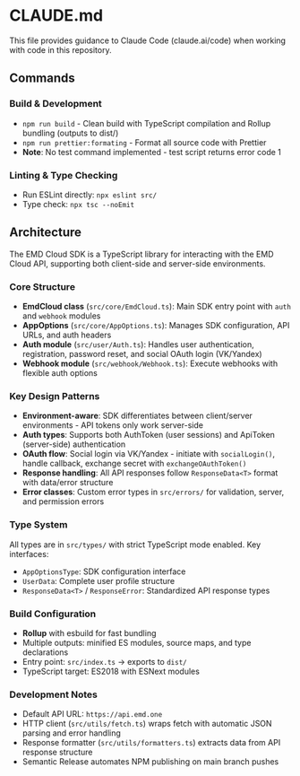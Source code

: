 # CLAUDE.md

This file provides guidance to Claude Code (claude.ai/code) when working with code in this repository.

## Commands

### Build & Development
- `npm run build` - Clean build with TypeScript compilation and Rollup bundling (outputs to dist/)
- `npm run prettier:formating` - Format all source code with Prettier
- **Note**: No test command implemented - test script returns error code 1

### Linting & Type Checking
- Run ESLint directly: `npx eslint src/`
- Type check: `npx tsc --noEmit`

## Architecture

The EMD Cloud SDK is a TypeScript library for interacting with the EMD Cloud API, supporting both client-side and server-side environments.

### Core Structure
- **EmdCloud class** (`src/core/EmdCloud.ts`): Main SDK entry point with `auth` and `webhook` modules
- **AppOptions** (`src/core/AppOptions.ts`): Manages SDK configuration, API URLs, and auth headers
- **Auth module** (`src/user/Auth.ts`): Handles user authentication, registration, password reset, and social OAuth login (VK/Yandex)
- **Webhook module** (`src/webhook/Webhook.ts`): Execute webhooks with flexible auth options

### Key Design Patterns
- **Environment-aware**: SDK differentiates between client/server environments - API tokens only work server-side
- **Auth types**: Supports both AuthToken (user sessions) and ApiToken (server-side) authentication
- **OAuth flow**: Social login via VK/Yandex - initiate with `socialLogin()`, handle callback, exchange secret with `exchangeOAuthToken()`
- **Response handling**: All API responses follow `ResponseData<T>` format with data/error structure
- **Error classes**: Custom error types in `src/errors/` for validation, server, and permission errors

### Type System
All types are in `src/types/` with strict TypeScript mode enabled. Key interfaces:
- `AppOptionsType`: SDK configuration interface
- `UserData`: Complete user profile structure
- `ResponseData<T>` / `ResponseError`: Standardized API response types

### Build Configuration
- **Rollup** with esbuild for fast bundling
- Multiple outputs: minified ES modules, source maps, and type declarations
- Entry point: `src/index.ts` → exports to `dist/`
- TypeScript target: ES2018 with ESNext modules

### Development Notes
- Default API URL: `https://api.emd.one`
- HTTP client (`src/utils/fetch.ts`) wraps fetch with automatic JSON parsing and error handling
- Response formatter (`src/utils/formatters.ts`) extracts data from API response structure
- Semantic Release automates NPM publishing on main branch pushes